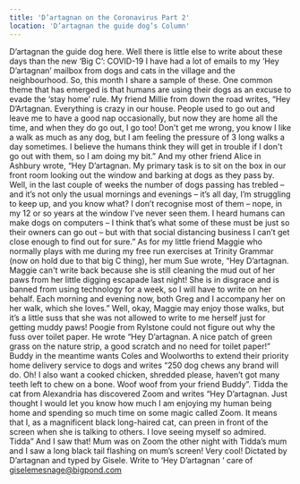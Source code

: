 ```yaml
---
title: 'D’artagnan on the Coronavirus Part 2'
location: 'D’artagnan the guide dog’s Column'
---
```

D’artagnan the guide dog here.  Well there is little else to write about these days than the new ‘Big C’:  COVID-19
I have had a lot of emails to my ‘Hey D’artagnan’ mailbox from dogs and cats in the village and the neighbourhood. So, this month I share a sample of these. One common theme that has emerged is that humans are using their dogs as an excuse to evade the ‘stay home’ rule. My friend Millie from down the road writes, “Hey D’Artagnan. Everything is crazy in our house. People used to go out and leave me to have a good nap occasionally, but now they are home all the time, and when they do go out, I 	 go too! Don't get me wrong, you know I like a walk as much as any dog, but I am feeling the pressure of 3 long walks a day sometimes. I believe the humans think they will get in trouble if I don't go out with them, so I am doing my bit.”
And my other friend Alice in Ashbury wrote, “Hey D’artagnan.  My primary task is to sit on the box in our front room looking out the window and barking at dogs as they pass by. Well, in the last couple of weeks the number of dogs passing has trebled – and it’s not only the usual mornings and evenings – it’s all day, I’m struggling to keep up, and you know what? I don’t recognise most of them – nope, in my 12 or so years at the window I’ve never seen them. I heard humans can make dogs on computers – I think that’s what some of these must be just so their owners can go out – but with that social distancing business I can’t get close enough to find out for sure.”
As for my little friend Maggie who normally plays with me during my free run exercises at Trinity Grammar (now on hold due to that big C thing), her mum Sue wrote, “Hey D’artagnan. Maggie can't write back because she is still cleaning the mud out of her paws from her little digging escapade last night!  She is in disgrace and is banned from using technology for a week, so I will have to write on her behalf. Each morning and evening now, both Greg and I accompany her on her walk, which she loves.” 
Well, okay, Maggie may enjoy those walks, but it’s a little suss that she was not allowed to write to me herself just for getting muddy paws!
Poogie from Rylstone could not figure out why the fuss over toilet paper. He wrote “Hey D’artagnan. A nice patch of green grass on the nature strip, a good scratch and no need for toilet paper!”
Buddy in the meantime wants Coles and Woolworths to extend their priority home delivery service to dogs and writes “250 dog chews any brand will do. Oh! I also want a cooked chicken, shredded please, haven’t got many teeth left to chew on a bone. Woof woof from your friend Buddy”.
Tidda the cat from Alexandria has discovered Zoom and writes “Hey D’artagnan. Just thought I would let you know how much I am enjoying my human being home and spending so much time on some magic called Zoom. It means that I, as a magnificent black long-haired cat, can preen in front of the screen when she is talking to others. I love seeing myself so admired. Tidda”
And I saw that! Mum was on Zoom the other night with Tidda’s mum and I saw a long black tail flashing on mum’s screen! Very cool!
Dictated by D’artagnan and typed by Gisele. Write to ‘Hey D’artagnan ‘ care of giselemesnage@bigpond.com